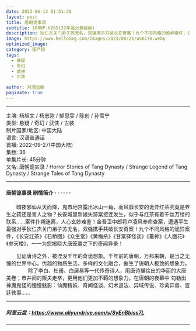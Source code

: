 ```yaml
---
date: 2023-06-13 01:51:39
layout: post
title: 唐朝诡事录
subtitle: 1080P.H265(22年高分悬疑剧)
description: 狄仁杰关门弟子苏无名，双强携手共破长安奇案！九个不同风格的诡异案件，《长安红茶》《石桥图》《众生堂》《黄梅杀》《甘棠驿怪谈》《鼍神》《人面花》《参天楼》，一一为您揭晓大唐笼罩之下的奇闻异录....
image: https://www.helloimg.com/images/2023/08/21/oS6CY0.webp
optimized_image: 
category: 国产剧
tags:  
  - 悬疑
  - 奇幻
  - 武侠
  - 古装

author: 对酒当歌
paginate: true
---
```


---

主演: 杨旭文 / 杨志刚 / 郜思雯 / 陈创 / 孙雪宁  
类型: 悬疑 / 奇幻 / 武侠 / 古装  
制片国家/地区: 中国大陆  
语言: 汉语普通话  
首播: 2022-09-27(中国大陆)  
集数: 36  
单集片长: 45分钟  
又名: 唐朝诡实录 / Horror Stories of Tang Dynasty / Strange Legend of Tang Dynasty / Strange Tales of Tang Dynasty  

---

#### 唐朝诡事录 剧情简介 · · · · · ·

　　暗夜邪仙从天而降，鬼市地宫露出冰山一角，而风靡长安的诡异红茶究竟是养生之药还是害人之物？长安城里新娘失踪案接连发生，似乎与红茶有着千丝万缕的联系……案件扑朔迷离，人心玄妙难鉴！金吾卫中郎将卢凌风奉命查案，遭遇平生最强对手狄仁杰关门弟子苏无名，双强携手共破长安奇案！九个不同风格的诡异案件，《长安红茶》《石桥图》《众生堂》《黄梅杀》《甘棠驿怪谈》《鼍神》《人面花》《参天楼》，一一为您揭晓大唐笼罩之下的奇闻异录！

　　见证唐诗之外，被湮没千年的奇诡想象。千年前的唐朝，万邦来朝，是当之无愧的世界中心。优越的物质生活，多样的文化融合，催生了唐朝人极致的想象力。
　　
　　除了李白、杜甫、白居易等一代传奇诗人，用唐诗描绘出的华丽的大唐美卷；市井间的贩夫走卒，更用他们更加不羁的想象力，在唐朝的夜幕中 勾勒出神魔鬼怪的憧憧魅影：仙魔精妖、奇闻怪谈、幻术道法、异域传说、珍禽异兽、宫廷轶事……

---

##### 阿里云盘：<https://www.aliyundrive.com/s/SvEnBbiss7L>

---
